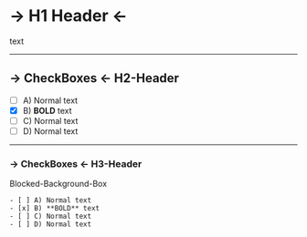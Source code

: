 # -> H1 Header <-
text

----

## -> CheckBoxes <- H2-Header

- [ ] A) Normal text
- [x] B) **BOLD** text
- [ ] C) Normal text
- [ ] D) Normal text

----

### -> CheckBoxes <- H3-Header

Blocked-Background-Box
```
- [ ] A) Normal text
- [x] B) **BOLD** text
- [ ] C) Normal text
- [ ] D) Normal text
```












